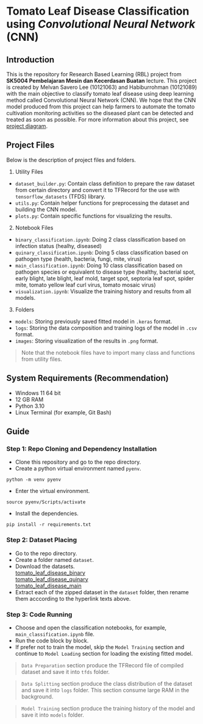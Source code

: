 # Tomato Leaf Disease Classification using _Convolutional Neural Network_ (CNN)

## Introduction
This is the repository for Research Based Learning (RBL) project from **SK5004 Pembelajaran Mesin dan Kecerdasan Buatan** lecture. This project is created by Melvan Savero Lee (10121063) and Habiburrohman (10121089) with the main objective to classify tomato leaf disease using deep learning method called Convolutional Neural Network (CNN). We hope that the CNN model produced from this project can help farmers to automate the tomato cultivation monitoring activities so the diseased plant can be detected and treated as soon as possible. For more information about this project, see [project diagram](./mermaid.md).

## Project Files
Below is the description of project files and folders.
1. Utility Files
- `dataset_builder.py`: Contain class definition to prepare the raw dataset from certain directory and convert it to TFRecord for the use with `tensorflow_datasets` (TFDS) library. 
- `utils.py`: Contain helper functions for preprocessing the dataset and building the CNN model. 
- `plots.py`: Contain specific functions for visualizing the results.
2. Notebook Files
- `binary_classification.ipynb`: Doing 2 class classification based on infection status (healhy, diseased)
- `quinary_classification.ipynb`: Doing 5 class classification based on pathogen type (health, bacteria, fungi, mite, virus)
- `main_classification.ipynb`: Doing 10 class classification based on pathogen species or equivalent to disease type (healthy, bacterial spot, early blight, late blight, leaf mold, target spot, septoria leaf spot, spider mite, tomato yellow leaf curl virus, tomato mosaic virus)
- `visualization.ipynb`: Visualize the training history and results from all models.
3. Folders
- `models`: Storing previously saved fitted model in `.keras` format.
- `logs`: Storing the data composition and training logs of the model in `.csv` format.
- `images`: Storing visualization of the results in `.png` format.

> Note that the notebook files have to import many class and functions from utility files.

## System Requirements (Recommendation)
- Windows 11 64 bit
- 12 GB RAM
- Python 3.10 
- Linux Terminal (for example, Git Bash)

## Guide
### Step 1: Repo Cloning and Dependency Installation
- Clone this repository and go to the repo directory.
- Create a python virtual environment named `pyenv`. <br>
```
python -m venv pyenv
```
- Enter the virtual environment. <br>
```
source pyenv/Scripts/activate
```
- Install the dependencies. <br>
```
pip install -r requirements.txt
```

### Step 2: Dataset Placing
- Go to the repo directory. 
- Create a folder named `dataset`. 
- Download the datasets. <br>
[tomato_leaf_disease_binary](https://www.kaggle.com/datasets/habiburrohman/tomato-leaf-disease-binary) <br>
[tomato_leaf_disease_quinary](https://www.kaggle.com/datasets/habiburrohman/tomato-leaf-disease-quinary) <br>
[tomato_leaf_disease_main](https://www.kaggle.com/datasets/habiburrohman/tomato-leaf-disease) <br>
- Extract each of the zipped dataset in the `dataset` folder, then rename them acccording to the hyperlink texts above.

### Step 3: Code Running
- Choose and open the classification notebooks, for example, `main_classification.ipynb` file.
- Run the code block by block. 
- If prefer not to train the model, skip the `Model Training` section and continue to `Model Loading` section for loading the existing fitted model.

> `Data Preparation` section produce the TFRecord file of compiled dataset and save it into `tfds` folder.

> `Data Splitting` section produce the class distribution of the dataset and save it into `logs` folder. This section consume large RAM in the background.

> `Model Training` section produce the training history of the model and save it into `models` folder.